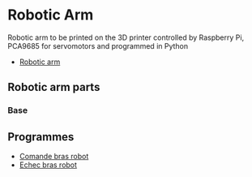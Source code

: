 # Robotic Arm

Robotic arm to be printed on the 3D printer controlled by Raspberry Pi, PCA9685 for servomotors and programmed in Python

+ [Robotic arm](https://github.com/matthieu-59/bras-robot/blob/master/pieces/bras%20robot%20assembl%C3%A9.stl)

## Robotic arm parts

### Base

## Programmes

+ [Comande bras robot](https://github.com/MPi3D/comande_bras_robot)
+ [Echec bras robot](https://github.com/MPi3D/Echec_Bras_Robot)
